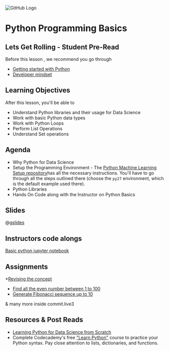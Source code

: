 ![GitHub Logo](https://s3.ap-south-1.amazonaws.com/greyatom-social/GreyAtom-logo.png)

# Python Programming Basics

## Lets Get Rolling - Student Pre-Read
Before this lesson , we recommend you go through

* [Getting started with Python](https://www.python.org/about/gettingstarted/)
* [Developer mindset](https://www.coursera.org/learn/algorithmic-thinking-1)


## Learning Objectives 

After this lesson, you'll be able to 

* Understand Python libraries and their usage for Data Science
* Work with basic Python data types
* Work with Python Loops
* Perform List Operations
* Understand Set operations

## Agenda

* Why Python for Data Science
* Setup the Programming Environment - The [Python Machine Learning Setup repository](https://github.com/soumendra/python-machinelearning-setup)has all the necessary instructions. You'll have to go through all the steps outlined there (choose the `py27` environment, which is the default example used there).
* Python Libraries
* Hands On Code along with the Instructor on Python Basics

## Slides

@[gslides](1f9vm-NX8g9Gz1iqZTdRk2vsqgC4F-mNI4g0YTiYFTcM)

## Instructors code alongs

[Basic python jupyter notebook](https://github.com/commit-live-students/intro-to-python-basics/blob/master/files/Python%20Programming%20-%20Basics.ipynb)


## Assignments 
*[Revising the concept](https://www.w3schools.com/quiztest/quiztest.asp?qtest=PYTHON)
* [Find all the even number between 1 to 100](/lesson/fsdse-python-assignment-12)
* [Generate Fibonacci sequence up to 10](/lesson/fsdse-python-assignment-13)

& many more inside commit.live3


## Resources & Post Reads

* [Learning Python for Data Science from Scratch](http://choonsiong.com/public/books/Data%20Science%20from%20Scratch.pdf)
* Complete Codecademy's free ["Learn Python"](https://www.codecademy.com/learn/python) course to practice your Python syntax. Pay close attention to lists, dictionaries, and functions.
